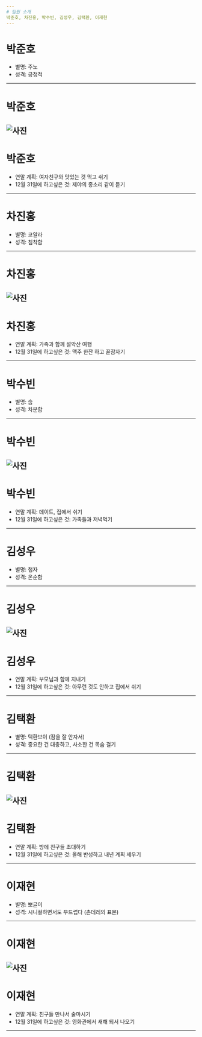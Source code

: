 ```yaml
---
# 팀원 소개
박준호, 차진홍, 박수빈, 김성우, 김택환, 이재현
---
```

# 박준호
- 별명: 주노
- 성격: 긍정적
---
# 박준호
![사진](https://github.com/KeitHLeE94/SSAFY5/blob/master/imgs/image.png?raw=true)
---
# 박준호
- 연말 계획: 여자친구와 맛있는 것 먹고 쉬기
- 12월 31일에 하고싶은 것: 제야의 종소리 같이 듣기
---
# 차진홍
- 별명: 코알라
- 성격: 침착함
---
# 차진홍
![사진](https://github.com/KeitHLeE94/SSAFY5/blob/master/imgs/unnamed%20(1).jpg)
---
# 차진홍
- 연말 계획: 가족과 함께 설악산 여행
- 12월 31일에 하고싶은 것: 맥주 한잔 하고 꿀잠자기
---
# 박수빈
- 별명: 숩
- 성격: 차분함
---
# 박수빈
![사진](https://github.com/KeitHLeE94/SSAFY5/blob/master/imgs/20181227_152947.jpg)
---
# 박수빈
- 연말 계획: 데이트, 집에서 쉬기
- 12월 31일에 하고싶은 것: 가족들과 저녁먹기
---
# 김성우
- 별명: 첩자
- 성격: 온순함
---
# 김성우
![사진](https://github.com/KeitHLeE94/SSAFY5/blob/master/imgs/BCDC9001-93AE-435E-B987-4AD64F6C0D17.jpeg)
---
# 김성우
- 연말 계획: 부모님과 함께 지내기
- 12월 31일에 하고싶은 것: 아무런 것도 안하고 집에서 쉬기
---
# 김택환
- 별명: 택환브이 (잠을 잘 안자서)
- 성격: 중요한 건 대충하고, 사소한 건 목숨 걸기
---
# 김택환
![사진](https://github.com/KeitHLeE94/SSAFY5/blob/master/imgs/unnamed.jpg)
---
# 김택환
- 연말 계획: 방에 친구들 초대하기
- 12월 31일에 하고싶은 것: 올해 반성하고 내년 계획 세우기
---
# 이재현
- 별명: 뽀글이
- 성격: 시니컬하면서도 부드럽다 (츤데레의 표본)
---
# 이재현
![사진](https://github.com/KeitHLeE94/SSAFY5/blob/master/imgs/20181222_224404.jpg)
---
# 이재현
- 연말 계획: 친구들 만나서 술마시기
- 12월 31일에 하고싶은 것: 영화관에서 새해 되서 나오기
---
